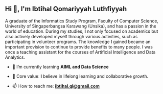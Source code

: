 ## Hi 👋, I'm Ibtihal Qomariyyah Luthfiyyah
A graduate of the Informatics Study Program, Faculty of Computer Science, University of Singaperbangsa Karawang (Unsika), and has a passion in the world of education. During my studies, I not only focused on academics but also actively developed myself through various activities, such as participating in volunteer programs. The knowledge I gained became an important provision to continue to provide benefits to many people. I was once a teaching assistant for the courses of Artificial Intelligence and Data Analytics. 

- 🌱 I’m currently learning **AIML and Data Science**

- 📝 Core value: I believe in lifelong learning and collaborative growth.

- 📫 How to reach me: **ibtihal.ql@gmail.com**
